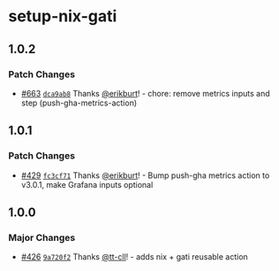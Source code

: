 # setup-nix-gati

## 1.0.2

### Patch Changes

- [#663](https://github.com/smartcontractkit/.github/pull/663)
  [`dca9ab8`](https://github.com/smartcontractkit/.github/commit/dca9ab89d734e82738b8aa52bd25d09b205ec6ee)
  Thanks [@erikburt](https://github.com/erikburt)! - chore: remove metrics
  inputs and step (push-gha-metrics-action)

## 1.0.1

### Patch Changes

- [#429](https://github.com/smartcontractkit/.github/pull/429)
  [`fc3cf71`](https://github.com/smartcontractkit/.github/commit/fc3cf71f41e6bcdedf28f9d04058343bb66206d5)
  Thanks [@erikburt](https://github.com/erikburt)! - Bump push-gha metrics
  action to v3.0.1, make Grafana inputs optional

## 1.0.0

### Major Changes

- [#426](https://github.com/smartcontractkit/.github/pull/426)
  [`9a720f2`](https://github.com/smartcontractkit/.github/commit/9a720f266f3f2f9d115ca7e0370669317041dc8b)
  Thanks [@tt-cll](https://github.com/tt-cll)! - adds nix + gati reusable action
